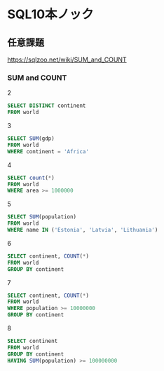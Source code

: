 # SQL10本ノック

## 任意課題

<https://sqlzoo.net/wiki/SUM_and_COUNT>

### SUM and COUNT

2

``` sql
SELECT DISTINCT continent
FROM world 
```

3

``` sql
SELECT SUM(gdp) 
FROM world 
WHERE continent = 'Africa'
```

4

``` sql
SELECT count(*) 
FROM world 
WHERE area >= 1000000
```

5

``` sql
SELECT SUM(population) 
FROM world 
WHERE name IN ('Estonia', 'Latvia', 'Lithuania')
```

6

``` sql
SELECT continent, COUNT(*) 
FROM world 
GROUP BY continent
```

7

``` sql
SELECT continent, COUNT(*) 
FROM world 
WHERE population >= 10000000
GROUP BY continent
```

8

``` sql
SELECT continent 
FROM world 
GROUP BY continent 
HAVING SUM(population) >= 100000000
```
